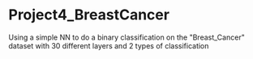 # Project4_BreastCancer
Using a simple NN to do a binary classification on the "Breast_Cancer" dataset with 30 different layers and 2 types of classification
